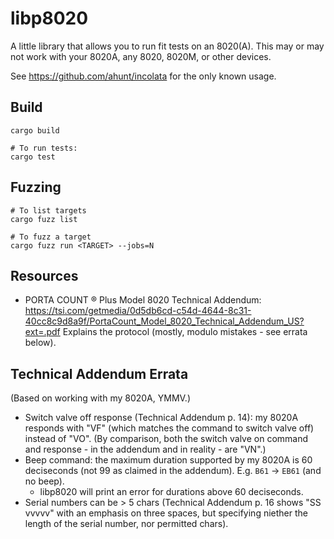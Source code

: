 # libp8020

A little library that allows you to run fit tests on an 8020(A). This may or may
not work with your 8020A, any 8020, 8020M, or other devices.

See https://github.com/ahunt/incolata for the only known usage.

## Build

```
cargo build

# To run tests:
cargo test
```

## Fuzzing

```
# To list targets
cargo fuzz list

# To fuzz a target
cargo fuzz run <TARGET> --jobs=N
```

## Resources

* PORTA COUNT ® Plus Model 8020 Technical Addendum:
  https://tsi.com/getmedia/0d5db6cd-c54d-4644-8c31-40cc8c9d8a9f/PortaCount_Model_8020_Technical_Addendum_US?ext=.pdf
  Explains the protocol (mostly, modulo mistakes - see errata below).

## Technical Addendum Errata

(Based on working with my 8020A, YMMV.)

* Switch valve off response (Technical Addendum p. 14): my 8020A responds with
  "VF" (which matches the command to switch valve off) instead of "VO". (By
  comparison, both the switch valve on command and response - in the addendum
  and in reality - are "VN".)
* Beep command: the maximum duration supported by my 8020A is 60 deciseconds
  (not 99 as claimed in the addendum). E.g. `B61` -> `EB61` (and no beep).
   * libp8020 will print an error for durations above 60 deciseconds.
* Serial numbers can be > 5 chars (Technical Addendum p. 16 shows "SS   vvvvv"
  with an emphasis on three spaces, but specifying niether the length of the
  serial number, nor permitted chars).
